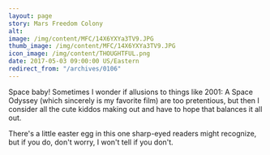 ```yaml
---
layout: page
story: Mars Freedom Colony
alt:
image: /img/content/MFC/14X6YXYa3TV9.JPG
thumb_image: /img/content/MFC/14X6YXYa3TV9.JPG
icon_image: /img/content/THOUGHTFUL.png
date: 2017-05-03 09:00:00 US/Eastern
redirect_from: "/archives/0106"
---
```

Space baby! Sometimes I wonder if allusions to things like 2001: A Space Odyssey (which sincerely is my favorite film) are too pretentious, but then I consider all the cute kiddos making out and have to hope that balances it all out.

There's a little easter egg in this one sharp-eyed readers might recognize, but if you do, don't worry, I won't tell if you don't.
